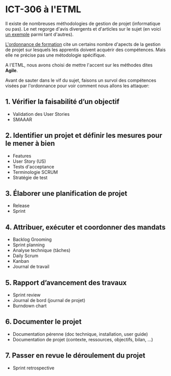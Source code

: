 # ICT-306 à l'ETML

Il existe de nombreuses méthodologies de gestion de projet (informatique ou pas). Le net regorge d'avis divergents et d'articles sur le sujet (en voici [un exemple](https://www.planzone.fr/blog/methodologies-gestion-projet) parmi tant d'autres).

[L'ordonnance de formation](https://www.modulbaukasten.ch/module/306/4/fr-FR?title=R%C3%A9aliser-de-petits-projets-dans-son-propre-environnement-professionnel) cite un certains nombre d'apects de la gestion de projet sur lesquels les apprentis doivent acquérir des compétences. Mais elle ne précise pas une métodologie spécifique.

A l'ETML, nous avons choisi de mettre l'accent sur les méthodes dites **Agile**.

Avant de sauter dans le vif du sujet, faisons un survol des compétences visées par l'ordonnance pour voir comment nous allons les attaquer:

## 1. Vérifier la faisabilité d’un objectif 

- Validation des User Stories
- SMAAAR

## 2. Identifier un projet et définir les mesures pour le mener à bien 

- Features
- User Story (US)
- Tests d'acceptance
- Terminologie SCRUM
- Stratégie de test

## 3. Élaborer une planification de projet 

- Release
- Sprint

## 4. Attribuer, exécuter et coordonner des mandats

- Backlog Grooming
- Sprint planning
- Analyse technique (tâches)
- Daily Scrum
- Kanban
- Journal de travail

## 5. Rapport d’avancement des travaux

- Sprint review
- Journal de bord (journal de projet)
- Burndown chart

## 6. Documenter le projet

- Documentation pérenne (doc technique, installation, user guide)
- Documentation de projet (contexte, ressources, objectifs, bilan, ...)

## 7. Passer en revue le déroulement du projet 

- Sprint retrospective